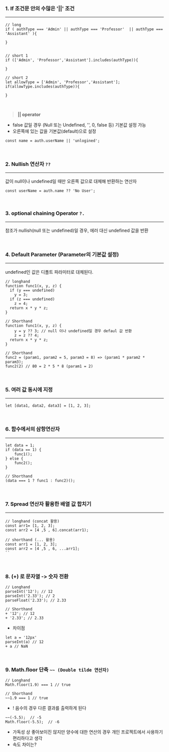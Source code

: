 ### 1. If 조건문 안의 수많은 '||' 조건<hr/>

```
// long
if ( authType === 'Admin' || authType === 'Professor'  || authType === 'Assistant' ){

}


// short 1
if (['Admin', 'Professor','Assistant'].includes(authType)){

}

// short 2
let allowType = ['Admin', 'Professor','Assistant'];
if(allowType.includes(authType)){

}
```

<br/>

> <b>|| operator</b>

- false 값일 경우 (Null 또는 Undefined, '', 0, false 등) 기본값 설정 가능
- 오른쪽에 있는 값을 기본값(default)으로 설정

```
const name = auth.userName || 'unlogined';
```

<br/>

### 2. Nullish 연산자 `??`<hr/>

값이 null이나 undefined일 때만 오른쪽 값으로 대체해 반환하는 연산자

```
const userName = auth.name ?? 'No User';
```

<br/>

<!-- ### 2. Logical nullish assignment `??=`<hr/>

현재 값이 null이나 undefined일 때만 새로운 값을 저장한다. -->

### 3. optional chaining Operator `?.` <hr/>

참조가 nullish(null 또는 undefined)일 경우, 에러 대신 undefined 값을 반환

<br/>

### 4. Default Parameter (Parameter의 기본값 설정) <hr/>

undefined인 값은 디폴트 파라미터로 대체된다.

```
// longhand
function func1(x, y, z) {
  if (y === undefined)
    y = 3;
  if (z === undefined)
    z = 4;
  return x * y * z;
}

// Shorthand
function func1(x, y, z) {
    y = y ?? 3; // null 이나 undefined일 경우 defaul 값 반환
    z = z ?? 4;
  return x * y * z;
}

// Shorthand
func2 = (param1, param2 = 5, param3 = 8) => (param1 * param2 * param3);
func2(2) // 80 = 2 * 5 * 8 (param1 = 2)
```

<br/>

### 5. 여러 값 동시에 지정<hr/>

```
let [data1, data2, data3] = [1, 2, 3];
```

<br/>

### 6. 함수에서의 삼항연산자<hr/>

```
let data = 1;
if (data == 1) {
    func1();
} else {
    func2();
}

// Shorthand
(data === 1 ? func1 : func2)();
```

<br/>

### 7. Spread 연산자 활용한 배열 값 합치기<hr/>

```
// longhand (concat 활용)
const arr1= [1, 2, 3];
const arr2 = [4 ,5 , 6].concat(arr1);

// shorthand (... 활용)
const arr1 = [1, 2, 3];
const arr2 = [4 ,5 , 6, ...arr1];
``
```

<br/>

### 8. (+) 로 문자열 -> 숫자 전환

```
// Longhand
parseInt('12'); // 12
parseInt('2.33'); // 2
parseFloat('2.33'); // 2.33

// Shorthand
+ '12'; // 12
+ '2.33'; // 2.33
```

- 차이점

```
let a = '12px'
parseInt(a) // 12
+ a // NaN
```

<br/>

### 9. Math.floor 단축 `~~ (Double tilde 연산자)`

```
// Longhand
Math.floor(1.9) === 1 // true

// Shorthand
~~1.9 === 1 // true
```

- ! 음수의 경우 다른 결과를 출력하게 된다

```
~~(-5.5);  // -5
Math.floor(-5.5);  // -6
```

- 가독성 상 좋아보이진 않지만 양수에 대한 연산의 경우 개인 프로젝트에서 사용하기 편리하다고 생각
- 속도 차이는?

<br/>
